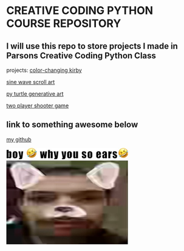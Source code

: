 # CREATIVE CODING PYTHON COURSE REPOSITORY
I will use this repo to store projects I made in Parsons Creative Coding Python Class
---
projects: [color-changing kirby](https://github.com/macizen/pyClassRepo/blob/main/Assignment2_kirby/readme.md)

[sine wave scroll art](https://github.com/macizen/pyClassRepo/blob/main/scroll_art/readme.md)

[py turtle generative art](https://github.com/macizen/pyClassRepo/tree/main/turtle)

[two player shooter game](https://github.com/macizen/pyClassRepo/tree/main/pygame)

## link to something awesome below
[my github](https://github.com/macizen)

![picture of me](pictures/me.jpeg)
